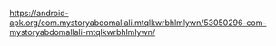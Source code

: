 
https://android-apk.org/com.mystoryabdomallali.mtqlkwrbhlmlywn/53050296-com-mystoryabdomallali-mtqlkwrbhlmlywn/
